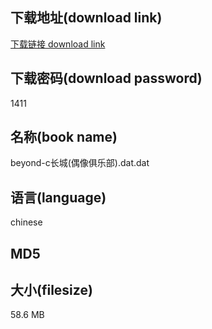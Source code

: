 ## 下载地址(download link)
[下载链接 download link](https://voluble-croquembouche-d321dc.netlify.app/?s=beyond-c%E9%95%BF%E5%9F%8E%28%E5%81%B6%E5%83%8F%E4%BF%B1%E4%B9%90%E9%83%A8%29.dat)

## 下载密码(download password)
1411

## 名称(book name)
beyond-c长城(偶像俱乐部).dat.dat

## 语言(language)
chinese

## MD5


## 大小(filesize)
58.6 MB
